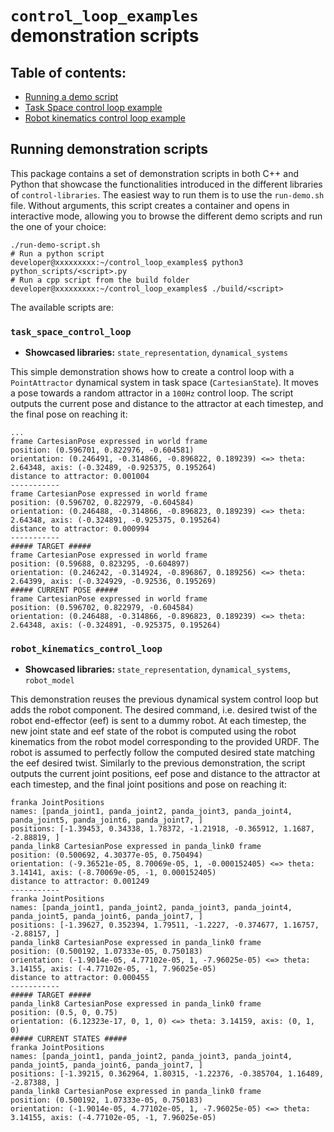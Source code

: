 # `control_loop_examples` demonstration scripts

## Table of contents:
* [Running a demo script](#running-demonstration-scripts)
* [Task Space control loop example](#task_space_control_loop)
* [Robot kinematics control loop example](#robot_kinematics_control_loop)

## Running demonstration scripts
This package contains a set of demonstration scripts in both C++ and Python that showcase the functionalities introduced
in the different libraries of `control-libraries`.
The easiest way to run them is to use the `run-demo.sh` file.
Without arguments, this script creates a container and opens in interactive mode, allowing you to browse the different
demo scripts and run the one of your choice:

```console
./run-demo-script.sh
# Run a python script
developer@xxxxxxxxx:~/control_loop_examples$ python3 python_scripts/<script>.py
# Run a cpp script from the build folder
developer@xxxxxxxxx:~/control_loop_examples$ ./build/<script>
```

The available scripts are:

### `task_space_control_loop`
- **Showcased libraries:** `state_representation`, `dynamical_systems`

This simple demonstration shows how to create a control loop with a `PointAttractor` dynamical system in task space
(`CartesianState`). It moves a pose towards a random attractor in a `100Hz` control loop.
The script outputs the current pose and distance to the attractor at each timestep, and the final pose on reaching it:

```console
...
frame CartesianPose expressed in world frame
position: (0.596701, 0.822976, -0.604581)
orientation: (0.246491, -0.314866, -0.896822, 0.189239) <=> theta: 2.64348, axis: (-0.32489, -0.925375, 0.195264)
distance to attractor: 0.001004
-----------
frame CartesianPose expressed in world frame
position: (0.596702, 0.822979, -0.604584)
orientation: (0.246488, -0.314866, -0.896823, 0.189239) <=> theta: 2.64348, axis: (-0.324891, -0.925375, 0.195264)
distance to attractor: 0.000994
-----------
##### TARGET #####
frame CartesianPose expressed in world frame
position: (0.59688, 0.823295, -0.604897)
orientation: (0.246242, -0.314924, -0.896867, 0.189256) <=> theta: 2.64399, axis: (-0.324929, -0.92536, 0.195269)
##### CURRENT POSE #####
frame CartesianPose expressed in world frame
position: (0.596702, 0.822979, -0.604584)
orientation: (0.246488, -0.314866, -0.896823, 0.189239) <=> theta: 2.64348, axis: (-0.324891, -0.925375, 0.195264)
```

### `robot_kinematics_control_loop`
- **Showcased libraries:** `state_representation`, `dynamical_systems`, `robot_model`

This demonstration reuses the previous dynamical system control loop but adds the robot component.
The desired command, i.e. desired twist of the robot end-effector (eef) is sent to a dummy robot.
At each timestep, the new joint state and eef state of the robot is computed using the robot kinematics from the robot
model corresponding to the provided URDF.
The robot is assumed to perfectly follow the computed desired state matching the eef desired twist.
Similarly to the previous demonstration, the script outputs the current joint positions, eef pose and distance to the
attractor at each timestep, and the final joint positions and pose on reaching it:

```
franka JointPositions
names: [panda_joint1, panda_joint2, panda_joint3, panda_joint4, panda_joint5, panda_joint6, panda_joint7, ]
positions: [-1.39453, 0.34338, 1.78372, -1.21918, -0.365912, 1.1687, -2.88819, ]
panda_link8 CartesianPose expressed in panda_link0 frame
position: (0.500692, 4.30377e-05, 0.750494)
orientation: (-9.36521e-05, 8.70069e-05, 1, -0.000152405) <=> theta: 3.14141, axis: (-8.70069e-05, -1, 0.000152405)
distance to attractor: 0.001249
-----------
franka JointPositions
names: [panda_joint1, panda_joint2, panda_joint3, panda_joint4, panda_joint5, panda_joint6, panda_joint7, ]
positions: [-1.39627, 0.352394, 1.79511, -1.2227, -0.374677, 1.16757, -2.88157, ]
panda_link8 CartesianPose expressed in panda_link0 frame
position: (0.500192, 1.07333e-05, 0.750183)
orientation: (-1.9014e-05, 4.77102e-05, 1, -7.96025e-05) <=> theta: 3.14155, axis: (-4.77102e-05, -1, 7.96025e-05)
distance to attractor: 0.000455
-----------
##### TARGET #####
panda_link8 CartesianPose expressed in panda_link0 frame
position: (0.5, 0, 0.75)
orientation: (6.12323e-17, 0, 1, 0) <=> theta: 3.14159, axis: (0, 1, 0)
##### CURRENT STATES #####
franka JointPositions
names: [panda_joint1, panda_joint2, panda_joint3, panda_joint4, panda_joint5, panda_joint6, panda_joint7, ]
positions: [-1.39215, 0.362964, 1.80315, -1.22376, -0.385704, 1.16489, -2.87388, ]
panda_link8 CartesianPose expressed in panda_link0 frame
position: (0.500192, 1.07333e-05, 0.750183)
orientation: (-1.9014e-05, 4.77102e-05, 1, -7.96025e-05) <=> theta: 3.14155, axis: (-4.77102e-05, -1, 7.96025e-05)

```